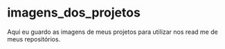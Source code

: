 # imagens_dos_projetos
Aqui eu guardo as imagens de meus projetos para utilizar nos read me de meus repositórios.

